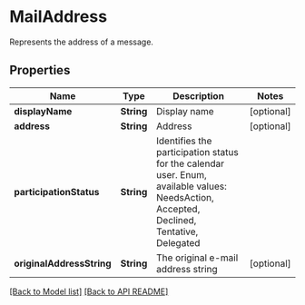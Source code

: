 # MailAddress

Represents the address of a message.

## Properties
Name | Type | Description | Notes
------------ | ------------- | ------------- | -------------
**displayName** | **String** | Display name              |  [optional]
**address** | **String** | Address              |  [optional]
**participationStatus** | **String** | Identifies the participation status for the calendar user. Enum, available values: NeedsAction, Accepted, Declined, Tentative, Delegated | 
**originalAddressString** | **String** | The original e-mail address string              |  [optional]




[[Back to Model list]](Models.md) [[Back to API README]](README.md)

